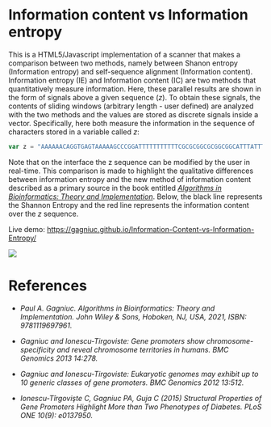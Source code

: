 # Information content vs Information entropy

This is a HTML5/Javascript implementation of a scanner that makes a comparison between two methods, namely between Shanon entropy (Information entropy) and self-sequence alignment (Information content). Information entropy (IE) and Information content (IC) are two methods that quantitatively measure information. Here, these parallel results are shown in the form of signals above a given sequence (<i>z</i>). To obtain these signals, the contents of sliding windows (arbitrary length - user defined) are analyzed with the two methods and the values are stored as discrete signals inside a vector. Specifically, here both measure the information in the sequence of characters stored in a variable called <i>z</i>:

```js
var z = "AAAAAACAGGTGAGTAAAAAGCCCGGATTTTTTTTTTTCGCGCGGCGCGGCGGCATTTATTTTCTATTTATCTTCTCTTCTCTTTCTCTTAAAA";
```

Note that on the interface the z sequence can be modified by the user in real-time. This comparison is made to highlight the qualitative differences between information entropy and the new method of information content described as a primary source in the book entitled <i>[Algorithms in Bioinformatics: Theory and Implementation](https://books.google.ro/books?id=y1I5EAAAQBAJ&printsec=frontcover&source=gbs_ge_summary_r&cad=0#v=onepage&q&f=false)</i>. Below, the black line represents the Shannon Entropy and the red line represents the information content over the <i>z</i> sequence.

Live demo: https://gagniuc.github.io/Information-Content-vs-Information-Entropy/

<kbd><img src="https://github.com/Gagniuc/Information-content-red-vs-Information-entropy-black-/blob/main/%5BG%5D%20Information%20content%20vs%20Information%20entropy.png" /></kbd>


# References

- <i>Paul A. Gagniuc. Algorithms in Bioinformatics: Theory and Implementation. John Wiley & Sons, Hoboken, NJ, USA, 2021, ISBN: 9781119697961.</i>

- <i>Gagniuc and Ionescu-Tirgoviste: Gene promoters show chromosome-specificity and reveal chromosome territories in humans. BMC Genomics 2013 14:278.</i>

- <i>Gagniuc and Ionescu-Tirgoviste: Eukaryotic genomes may exhibit up to 10 generic classes of gene promoters. BMC Genomics 2012 13:512.</i>

- <i>Ionescu-Tîrgovişte C, Gagniuc PA, Guja C (2015) Structural Properties of Gene Promoters Highlight More than Two Phenotypes of Diabetes. PLoS ONE 10(9): e0137950.</i>
